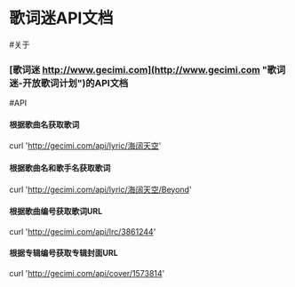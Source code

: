 # 歌词迷API文档

#关于

### [歌词迷 http://www.gecimi.com](http://www.gecimi.com "歌词迷-开放歌词计划")的API文档


#API

#### 根据歌曲名获取歌词

   curl 'http://gecimi.com/api/lyric/海阔天空'

#### 根据歌曲名和歌手名获取歌词

   curl 'http://gecimi.com/api/lyric/海阔天空/Beyond'

#### 根据歌曲编号获取歌词URL

   curl 'http://gecimi.com/api/lrc/3861244'

#### 根据专辑编号获取专辑封面URL

   curl 'http://gecimi.com/api/cover/1573814' 
